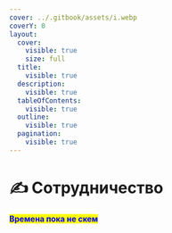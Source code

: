 ```yaml
---
cover: ../.gitbook/assets/i.webp
coverY: 0
layout:
  cover:
    visible: true
    size: full
  title:
    visible: true
  description:
    visible: true
  tableOfContents:
    visible: true
  outline:
    visible: true
  pagination:
    visible: true
---
```


# ✍️ Сотрудничество&#x20;

&#x20;                                                                    <mark style="color:blue;">**Времена пока не скем**</mark>&#x20;

